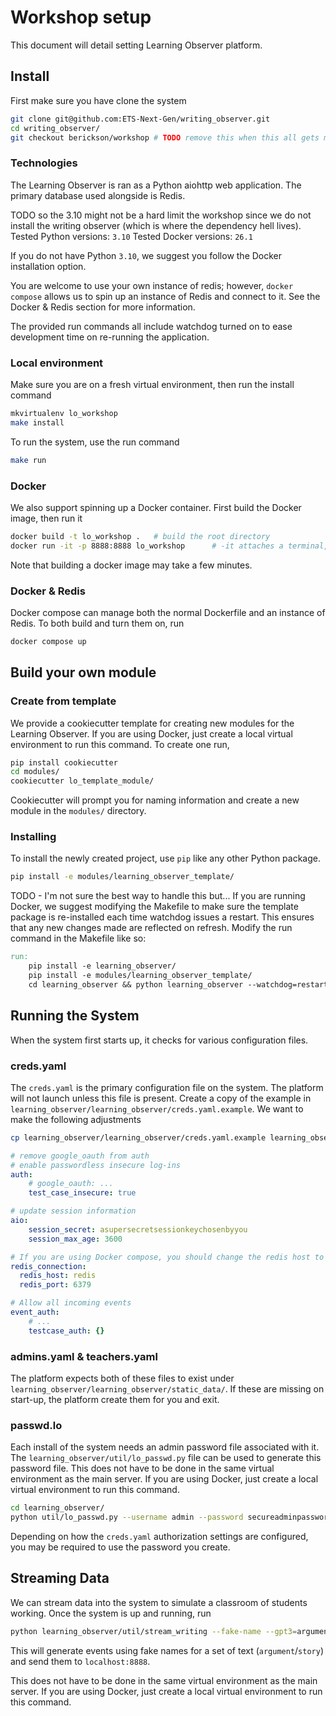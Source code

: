 # Workshop setup

This document will detail setting Learning Observer platform.

## Install

First make sure you have clone the system

```bash
git clone git@github.com:ETS-Next-Gen/writing_observer.git
cd writing_observer/
git checkout berickson/workshop # TODO remove this when this all gets merged
```

### Technologies

The Learning Observer is ran as a Python aiohttp web application. The primary database used alongside is Redis.

TODO so the 3.10 might not be a hard limit the workshop since we do not install the writing observer (which is where the dependency hell lives).
Tested Python versions: `3.10`
Tested Docker versions: `26.1`

If you do not have Python `3.10`, we suggest you follow the Docker installation option.

You are welcome to use your own instance of redis; however, `docker compose` allows us to spin up an instance of Redis and connect to it. See the Docker & Redis section for more information.

The provided run commands all include watchdog turned on to ease development time on re-running the application.

### Local environment

Make sure you are on a fresh virtual environment, then run the install command

```bash
mkvirtualenv lo_workshop
make install
```

To run the system, use the run command

```bash
make run
```

### Docker

We also support spinning up a Docker container. First build the Docker image, then run it

```bash
docker build -t lo_workshop .   # build the root directory
docker run -it -p 8888:8888 lo_workshop      # -it attaches a terminal, -p attaches local port 8888 to dockers 8888 port
```

Note that building a docker image may take a few minutes.

### Docker & Redis

Docker compose can manage both the normal Dockerfile and an instance of Redis. To both build and turn them on, run

```bash
docker compose up
```

## Build your own module

### Create from template

We provide a cookiecutter template for creating new modules for the Learning Observer. If you are using Docker, just create a local virtual environment to run this command. To create one run,

```bash
pip install cookiecutter
cd modules/
cookiecutter lo_template_module/
```

Cookiecutter will prompt you for naming information and create a new module in the `modules/` directory.

### Installing

To install the newly created project, use `pip` like any other Python package.

```bash
pip install -e modules/learning_observer_template/
```

TODO - I'm not sure the best way to handle this but...
If you are running Docker, we suggest modifying the Makefile to make sure the template package is re-installed each time watchdog issues a restart. This ensures that any new changes made are reflected on refresh. Modify the run command in the Makefile like so:

```Makefile
run:
    pip install -e learning_observer/
    pip install -e modules/learning_observer_template/
    cd learning_observer && python learning_observer --watchdog=restart
```

## Running the System

When the system first starts up, it checks for various configuration files.

### creds.yaml

The `creds.yaml` is the primary configuration file on the system. The platform will not launch unless this file is present. Create a copy of the example in `learning_observer/learning_observer/creds.yaml.example`. We want to make the following adjustments

```bash
cp learning_observer/learning_observer/creds.yaml.example learning_observer/creds.yaml
```

```yaml
# remove google_oauth from auth
# enable passwordless insecure log-ins
auth:
    # google_oauth: ...
    test_case_insecure: true

# update session information
aio:
    session_secret: asupersecretsessionkeychosenbyyou
    session_max_age: 3600

# If you are using Docker compose, you should change the redis host to
redis_connection:
  redis_host: redis
  redis_port: 6379

# Allow all incoming events
event_auth:
    # ...
    testcase_auth: {}
```

### admins.yaml & teachers.yaml

The platform expects both of these files to exist under `learning_observer/learning_observer/static_data/`. If these are missing on start-up, the platform create them for you and exit.

### passwd.lo

Each install of the system needs an admin password file associated with it. The `learning_observer/util/lo_passwd.py` file can be used to generate this password file. This does not have to be done in the same virtual environment as the main server. If you are using Docker, just create a local virtual environment to run this command.

```bash
cd learning_observer/
python util/lo_passwd.py --username admin --password secureadminpassword --filename passwd.lo
```

Depending on how the `creds.yaml` authorization settings are configured, you may be required to use the password you create.

## Streaming Data

We can stream data into the system to simulate a classroom of students working. Once the system is up and running, run

```bash
python learning_observer/util/stream_writing --fake-name --gpt3=argument --url=localhost:8888
```

This will generate events using fake names for a set of text (`argument`/`story`) and send them to `localhost:8888`.

This does not have to be done in the same virtual environment as the main server. If you are using Docker, just create a local virtual environment to run this command.
